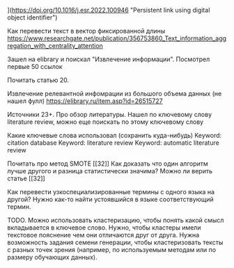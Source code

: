 ](https://doi.org/10.1016/j.esr.2022.100946 "Persistent link using digital object identifier")

Как перевести текст в вектор фиксированной длины https://www.researchgate.net/publication/356753860_Text_information_aggregation_with_centrality_attention

Зашел на elibrary и поискал "Извлечение информации". Посмотрел первые 50 ссылок

Почитать статью 20.

Извлечение релевантной инфомрации из большого объема данных (не нашел фулл)
https://elibrary.ru/item.asp?id=26515727

Источники 23+. Про обзор литературы. Нашел по ключевому слову literature review, можно еще поискать по этому ключевому слову

Какие ключевые слова использовал (сохранить куда-нибудь)
Keyword: citation database
Keyword: literature review
Keyword: automatic literature review

Почитать про метод SMOTE [[32]]
Как доказать что один алгоритм лучше другого и разница статистически значима? Можно ли верить статье [[32]] 

Как перевести узкоспециализированные термины с одного языка на другой? Нужно как-то найти устоявшийся в языке соответствующий термин.

  

TODO. Можно использовать кластеризацию, чтобы понять какой смысл вкладывается в ключевое слово. Нужно, чтобы кластеры имели текстовое пояснение чем они отличаются друг от друга. Нужна возможность задания семени генерации, чтобы кластеризовать тексты с разных точек зрения (например, по используемым методам или по размеру обучающих данных).